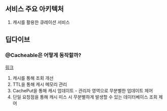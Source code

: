 ## 서비스 주요 아키텍처
1. 캐시를 활용한 큐레이션 서비스

## 딥다이브
### @Cacheable은 어떻게 동작할까?
[링크](https://jseungmin.notion.site/AOP-1dde2fd91ae2803abad4cfbe1c81618d)
1. 캐시를 통해 조회 개선
2. TTL을 통해 캐시 메모리 관리
3. CachePut을 통해 캐시 업데이트 - 관리자 영역으로 무분별한 업데이트 제어
4. 단일 요청점을 통해 캐시 미스 시 무분별하게 발생할 수 있는 데이터베이스 조회 제어
